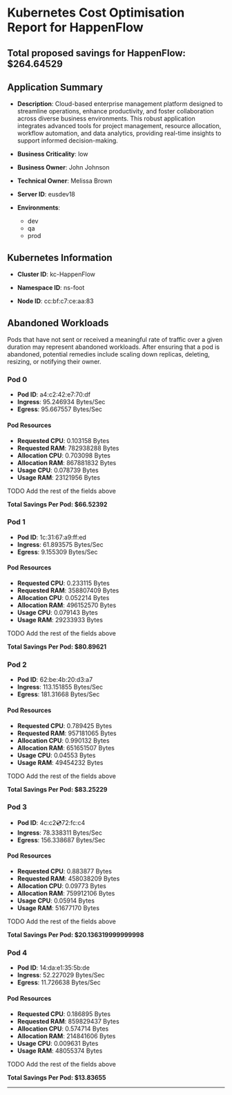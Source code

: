 # Kubernetes Cost Optimisation Report for HappenFlow

## Total proposed savings for HappenFlow: $264.64529

## Application Summary

- **Description**: Cloud-based enterprise management platform designed to streamline operations, enhance productivity, and foster collaboration across diverse business environments. This robust application integrates advanced tools for project management, resource allocation, workflow automation, and data analytics, providing real-time insights to support informed decision-making.

- **Business Criticality**: low

- **Business Owner**: John Johnson

- **Technical Owner**: Melissa Brown

- **Server ID**: eusdev18

- **Environments**: 
	 - dev
	- qa
	- prod

## Kubernetes Information
- **Cluster ID**: kc-HappenFlow

- **Namespace ID**: ns-foot

- **Node ID**: cc:bf:c7:ce:aa:83

## Abandoned Workloads
Pods that have not sent or received a meaningful rate of traffic over a given duration may represent abandoned workloads. After ensuring that a pod is abandoned, potential remedies include scaling down replicas, deleting, resizing, or notifying their owner.

### Pod 0
- **Pod ID**: a4:c2:42:e7:70:df
- **Ingress**: 95.246934 Bytes/Sec
- **Egress**: 95.667557 Bytes/Sec
#### Pod Resources
- **Requested CPU**: 0.103158 Bytes
- **Requested RAM**: 782938288 Bytes
- **Allocation CPU**: 0.703098 Bytes
- **Allocation RAM**: 867881832 Bytes
- **Usage CPU**: 0.078739 Bytes
- **Usage RAM**: 23121956 Bytes




 TODO Add the rest of the fields above


**Total Savings Per Pod: $66.52392**

### Pod 1
- **Pod ID**: 1c:31:67:a9:ff:ed
- **Ingress**: 61.893575 Bytes/Sec
- **Egress**: 9.155309 Bytes/Sec
#### Pod Resources
- **Requested CPU**: 0.233115 Bytes
- **Requested RAM**: 358807409 Bytes
- **Allocation CPU**: 0.052214 Bytes
- **Allocation RAM**: 496152570 Bytes
- **Usage CPU**: 0.079143 Bytes
- **Usage RAM**: 29233933 Bytes




 TODO Add the rest of the fields above


**Total Savings Per Pod: $80.89621**

### Pod 2
- **Pod ID**: 62:be:4b:20:d3:a7
- **Ingress**: 113.151855 Bytes/Sec
- **Egress**: 181.31668 Bytes/Sec
#### Pod Resources
- **Requested CPU**: 0.789425 Bytes
- **Requested RAM**: 957181065 Bytes
- **Allocation CPU**: 0.990132 Bytes
- **Allocation RAM**: 651651507 Bytes
- **Usage CPU**: 0.04553 Bytes
- **Usage RAM**: 49454232 Bytes




 TODO Add the rest of the fields above


**Total Savings Per Pod: $83.25229**

### Pod 3
- **Pod ID**: 4c:c2:cd:72:fc:c4
- **Ingress**: 78.338311 Bytes/Sec
- **Egress**: 156.338687 Bytes/Sec
#### Pod Resources
- **Requested CPU**: 0.883877 Bytes
- **Requested RAM**: 458038209 Bytes
- **Allocation CPU**: 0.09773 Bytes
- **Allocation RAM**: 759912106 Bytes
- **Usage CPU**: 0.05914 Bytes
- **Usage RAM**: 51677170 Bytes




 TODO Add the rest of the fields above


**Total Savings Per Pod: $20.136319999999998**

### Pod 4
- **Pod ID**: 14:da:e1:35:5b:de
- **Ingress**: 52.227029 Bytes/Sec
- **Egress**: 11.726638 Bytes/Sec
#### Pod Resources
- **Requested CPU**: 0.186895 Bytes
- **Requested RAM**: 859829437 Bytes
- **Allocation CPU**: 0.574714 Bytes
- **Allocation RAM**: 214841606 Bytes
- **Usage CPU**: 0.009631 Bytes
- **Usage RAM**: 48055374 Bytes




 TODO Add the rest of the fields above


**Total Savings Per Pod: $13.83655**


---
